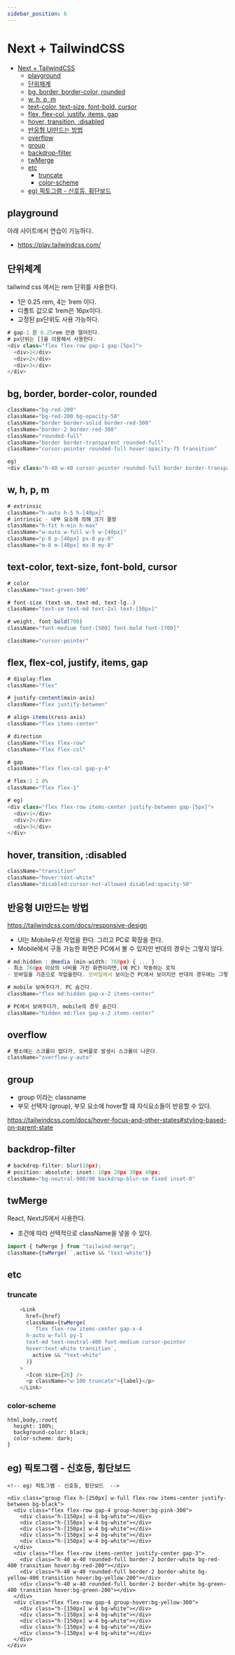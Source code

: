 ```yaml
---
sidebar_position: 6
---
```


# Next + TailwindCSS

- [Next + TailwindCSS](#next--tailwindcss)
  - [playground](#playground)
  - [단위체계](#단위체계)
  - [bg, border, border-color, rounded](#bg-border-border-color-rounded)
  - [w, h, p, m](#w-h-p-m)
  - [text-color, text-size, font-bold, cursor](#text-color-text-size-font-bold-cursor)
  - [flex, flex-col, justify, items, gap](#flex-flex-col-justify-items-gap)
  - [hover, transition, :disabled](#hover-transition-disabled)
  - [반응형 UI만드는 방법](#반응형-ui만드는-방법)
  - [overflow](#overflow)
  - [group](#group)
  - [backdrop-filter](#backdrop-filter)
  - [twMerge](#twmerge)
  - [etc](#etc)
    - [truncate](#truncate)
    - [color-scheme](#color-scheme)
  - [eg) 픽토그램 - 신호등, 횡단보드](#eg-픽토그램---신호등-횡단보드)

## playground

아래 사이트에서 연습이 가능하다.  
- https://play.tailwindcss.com/

## 단위체계

tailwind css 에서는 rem 단위를 사용한다.  
- 1은 0.25 rem, 4는 1rem 이다. 
- 디폴트 값으로 1rem은 16px이다. 
- 고정된 px단위도 사용 가능하다.  

```js
# gap-1 은 0.25rem 만큼 떨어진다. 
# px단위는 []을 이용해서 사용한다.  
<div class="flex flex-row gap-1 gap-[5px]">
  <div>1</div>
  <div>2</div>
  <div>3</div>
</div>

```

## bg, border, border-color, rounded

```js
className="bg-red-200"
className="bg-red-200 bg-opacity-50"
className="border border-solid border-red-300"
className="border-2 border-red-300"
className="rounded-full"
className="border border-transparent rounded-full"
className="cursor-pointer rounded-full hover:opacity-75 transition"

eg)
<div class="h-40 w-40 cursor-pointer rounded-full border border-transparent bg-red-200 transition-colors hover:bg-red-300"></div>
```

## w, h, p, m 

```js
# extrinsic 
className="h-auto h-5 h-[40px]"
# intrinsic - 내부 요소에 의해 크기 결정
className="h-fit h-min h-max"
className="w-auto w-full w-5 w-[40px]"
className="p-8 p-[40px] px-8 py-8"
className="m-8 m-[40px] mx-8 my-8"
```

## text-color, text-size, font-bold, cursor

```js
# color
className="text-green-500"

# font-size (text-sm, text-md, text-lg..)
className="text-sm text-md text-2xl text-[50px]"

# weight, font-bold(700)
className="font-medium font-[500] font-bold font-[700]"

className="cursor-pointer"
```

## flex, flex-col, justify, items, gap

```js
# display:flex
className="flex"

# justify-content(main-axis)
className="flex justify-between"

# align-items(cross-axis)
className="flex items-center"

# direction
className="flex flex-row"
className="flex flex-col"

# gap
className="flex flex-col gap-y-4"

# flex:1 1 0%
className="flex flex-1"

# eg)
<div class="flex flex-row items-center justify-between gap-[5px]">
  <div>1</div>
  <div>2</div>
  <div>3</div>
</div>
```


## hover, transition, :disabled

```js
className="transition"
className="hover:text-white"
className="disabled:cursor-not-allowed disabled:opacity-50"
```

## 반응형 UI만드는 방법  

https://tailwindcss.com/docs/responsive-design
- UI는 Mobile우선 작업을 한다. 그리고 PC로 확장을 한다.   
- Mobile에서 구동 가능한 화면은 PC에서 볼 수 있지만 반대의 경우는 그렇지 않다.  

```js
# md:hidden : @media (min-width: 768px) { ... }
- 최소 768px 이상의 너비를 가진 화면이라면,(예 PC) 작동하는 로직
- 모바일을 기준으로 작업을한다. 모바일에서 보이는건 PC에서 보이지만 반대의 경우에는 그렇진 않기 떄문. 

# mobile 보여주다가, PC 숨긴다.
className="flex md:hidden gap-x-2 items-center"

# PC에서 보여주다가, mobile의 경우 숨긴다.
className="hidden md:flex gap-x-2 items-center"

```


## overflow

```js
# 평소에는 스크롤이 없다가, 오버플로 발생시 스크롤이 나온다.
className="overflow-y-auto"
```

## group

- group 이라는 classname
- 부모 선택자 (group), 부모 요소에 hover할 떄 자식요소들이 반응할 수 있다.  

https://tailwindcss.com/docs/hover-focus-and-other-states#styling-based-on-parent-state


## backdrop-filter

```js
# backdrop-filter: blur(10px);
# position: absolute; inset: 10px 20px 30px 40px;
className="bg-neutral-900/90 backdrop-blur-sm fixed inset-0"
```

## twMerge

React, NextJS에서 사용한다.  
- 조건에 따라 선택적으로 className을 넣을 수 있다.  

```js
import { twMerge } from "tailwind-merge";
className={twMerge(``,active && "text-white")}
```

## etc

### truncate

```js
    <Link
      href={href}
      className={twMerge(
        `flex flex-row items-center gap-x-4 
      h-auto w-full py-1 
      text-md text-neutral-400 font-medium cursor-pointer
      hover:text-white transition`,
        active && "text-white"
      )}
    >
      <Icon size={26} />
      <p className="w-100 truncate">{label}</p>
    </Link>
```

### color-scheme

```
html,body,:root{
  height: 100%;
  background-color: black;
  color-scheme: dark;
}
```

## eg) 픽토그램 - 신호등, 횡단보드 

```
<!-- eg) 픽토그램 - 신호등, 횡단보드  -->

<div class="group flex h-[250px] w-full flex-row items-center justify-between bg-black">
  <div class="flex flex-row gap-4 group-hover:bg-pink-300">
    <div class="h-[150px] w-4 bg-white"></div>
    <div class="h-[150px] w-4 bg-white"></div>
    <div class="h-[150px] w-4 bg-white"></div>
    <div class="h-[150px] w-4 bg-white"></div>
    <div class="h-[150px] w-4 bg-white"></div>
  </div>
  <div class="flex flex-row items-center justify-center gap-3">
    <div class="h-40 w-40 rounded-full border-2 border-white bg-red-400 transition hover:bg-red-200"></div>
    <div class="h-40 w-40 rounded-full border-2 border-white bg-yellow-400 transition hover:bg-yellow-200"></div>
    <div class="h-40 w-40 rounded-full border-2 border-white bg-green-400 transition hover:bg-green-200"></div>
  </div>
  <div class="flex flex-row gap-4 group-hover:bg-yellow-300">
    <div class="h-[150px] w-4 bg-white"></div>
    <div class="h-[150px] w-4 bg-white"></div>
    <div class="h-[150px] w-4 bg-white"></div>
    <div class="h-[150px] w-4 bg-white"></div>
    <div class="h-[150px] w-4 bg-white"></div>
  </div>
</div>
```